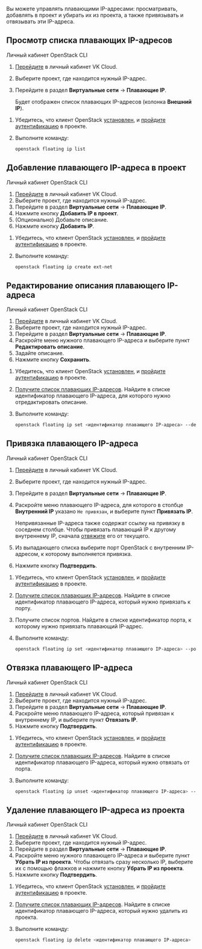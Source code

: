 Вы можете управлять плавающими IP-адресами: просматривать, добавлять в проект и убирать их из проекта, а также привязывать и отвязывать эти IP-адреса.

## Просмотр списка плавающих IP-адресов

<tabs>
<tablist>
<tab>Личный кабинет</tab>
<tab>OpenStack CLI</tab>
</tablist>
<tabpanel>

1. [Перейдите](https://mcs.mail.ru/app/) в личный кабинет VK Cloud.
1. Выберите проект, где находится нужный IP-адрес.
1. Перейдите в раздел **Виртуальные сети** → **Плавающие IP**.

   Будет отображен список плавающих IP-адресов (колонка **Внешний IP**).

</tabpanel>
<tabpanel>

1. Убедитесь, что клиент OpenStack [установлен](/ru/manage/tools-for-using-services/openstack-cli#1_ustanovite_klient_openstack), и [пройдите аутентификацию](/ru/manage/tools-for-using-services/openstack-cli#3_proydite_autentifikaciyu) в проекте.

1. Выполните команду:

   ```bash
   openstack floating ip list
   ```

</tabpanel>
</tabs>

## Добавление плавающего IP-адреса в проект

<tabs>
<tablist>
<tab>Личный кабинет</tab>
<tab>OpenStack CLI</tab>
</tablist>
<tabpanel>

1. [Перейдите](https://mcs.mail.ru/app/) в личный кабинет VK Cloud.
1. Выберите проект, где находится нужный IP-адрес.
1. Перейдите в раздел **Виртуальные сети** → **Плавающие IP**.
1. Нажмите кнопку **Добавить IP в проект**.
1. (Опционально) Добавьте описание.
1. Нажмите кнопку **Добавить IP**.

</tabpanel>
<tabpanel>

1. Убедитесь, что клиент OpenStack [установлен](/ru/manage/tools-for-using-services/openstack-cli#1_ustanovite_klient_openstack), и [пройдите аутентификацию](/ru/manage/tools-for-using-services/openstack-cli#3_proydite_autentifikaciyu) в проекте.

1. Выполните команду:

   ```bash
   openstack floating ip create ext-net
   ```

</tabpanel>
</tabs>

## Редактирование описания плавающего IP-адреса

<tabs>
<tablist>
<tab>Личный кабинет</tab>
<tab>OpenStack CLI</tab>
</tablist>
<tabpanel>

1. [Перейдите](https://mcs.mail.ru/app/) в личный кабинет VK Cloud.
1. Выберите проект, где находится нужный IP-адрес.
1. Перейдите в раздел **Виртуальные сети** → **Плавающие IP**.
1. Раскройте меню нужного плавающего IP-адреса и выберите пункт **Редактировать описание**.
1. Задайте описание.
1. Нажмите кнопку **Сохранить**.

</tabpanel>
<tabpanel>

1. Убедитесь, что клиент OpenStack [установлен](/ru/manage/tools-for-using-services/openstack-cli#1_ustanovite_klient_openstack), и [пройдите аутентификацию](/ru/manage/tools-for-using-services/openstack-cli#3_proydite_autentifikaciyu) в проекте.

1. [Получите список плавающих IP-адресов](#prosmotr-spiska-plavayushchih-ip-adresov). Найдите в списке идентификатор плавающего IP-адреса, для которого нужно отредактировать описание.

1. Выполните команду:

   ```bash
   openstack floating ip set <идентификатор плавающего IP-адреса> --description "<описание>"
   ```

</tabpanel>
</tabs>

## Привязка плавающего IP-адреса

<tabs>
<tablist>
<tab>Личный кабинет</tab>
<tab>OpenStack CLI</tab>
</tablist>
<tabpanel>

1. [Перейдите](https://mcs.mail.ru/app/) в личный кабинет VK Cloud.
1. Выберите проект, где находится нужный IP-адрес.
1. Перейдите в раздел **Виртуальные сети** → **Плавающие IP**.
1. Раскройте меню плавающего IP-адреса, для которого в столбце **Внутренний IP** указано `Не привязан`, и выберите пункт **Привязать IP**.

   <info>Непривязанные IP-адреса также содержат ссылку на привязку в соседнем столбце.
Чтобы привязать плавающий IP к другому внутреннему IP, сначала [отвяжите](#otvyazka-plavayushchego-ip-adresa) его от текущего.</info>

1. Из выпадающего списка выберите порт OpenStack с внутренним IP-адресом, к которому выполняется привязка.
1. Нажмите кнопку **Подтвердить**.

</tabpanel>
<tabpanel>

1. Убедитесь, что клиент OpenStack [установлен](/ru/manage/tools-for-using-services/openstack-cli#1_ustanovite_klient_openstack), и [пройдите аутентификацию](/ru/manage/tools-for-using-services/openstack-cli#3_proydite_autentifikaciyu) в проекте.

1. [Получите список плавающих IP-адресов](#prosmotr-spiska-plavayushchih-ip-adresov). Найдите в списке идентификатор плавающего IP-адреса, который нужно привязать к порту.
1. Получите список портов. Найдите в списке идентификатор порта, к которому нужно привязать плавающий IP-адрес.
1. Выполните команду:

   ```bash
   openstack floating ip set <идентификатор плавающего IP-адреса> --port <идентификатор порта>
   ```

</tabpanel>
</tabs>

## Отвязка плавающего IP-адреса

<tabs>
<tablist>
<tab>Личный кабинет</tab>
<tab>OpenStack CLI</tab>
</tablist>
<tabpanel>

1. [Перейдите](https://mcs.mail.ru/app/) в личный кабинет VK Cloud.
1. Выберите проект, где находится нужный IP-адрес.
1. Перейдите в раздел **Виртуальные сети** → **Плавающие IP**.
1. Раскройте меню плавающего IP-адреса, который привязан к внутреннему IP, и выберите пункт **Отвязать IP**.
1. Нажмите кнопку **Подтвердить**.

</tabpanel>
<tabpanel>

1. Убедитесь, что клиент OpenStack [установлен](/ru/manage/tools-for-using-services/openstack-cli#1_ustanovite_klient_openstack), и [пройдите аутентификацию](/ru/manage/tools-for-using-services/openstack-cli#3_proydite_autentifikaciyu) в проекте.

1. [Получите список плавающих IP-адресов](#prosmotr-spiska-plavayushchih-ip-adresov). Найдите в списке идентификатор плавающего IP-адреса, который нужно отвязать от порта.

1. Выполните команду:

   ```bash
   openstack floating ip unset <идентификатор плавающего IP-адреса> --port
   ```

</tabpanel>
</tabs>

## Удаление плавающего IP-адреса из проекта

<tabs>
<tablist>
<tab>Личный кабинет</tab>
<tab>OpenStack CLI</tab>
</tablist>
<tabpanel>

1. [Перейдите](https://mcs.mail.ru/app/) в личный кабинет VK Cloud.
1. Выберите проект, где находится нужный IP-адрес.
1. Перейдите в раздел **Виртуальные сети** → **Плавающие IP**.
1. Раскройте меню нужного плавающего IP-адреса и выберите пункт **Убрать IP из проекта**. Чтобы отвязать сразу несколько IP, выберите их с помощью флажков и нажмите кнопку **Убрать IP из проекта**.
1. Нажмите кнопку **Подтвердить**.

</tabpanel>
<tabpanel>

1. Убедитесь, что клиент OpenStack [установлен](/ru/manage/tools-for-using-services/openstack-cli#1_ustanovite_klient_openstack), и [пройдите аутентификацию](/ru/manage/tools-for-using-services/openstack-cli#3_proydite_autentifikaciyu) в проекте.

1. [Получите список плавающих IP-адресов](#prosmotr-spiska-plavayushchih-ip-adresov). Найдите в списке идентификатор плавающего IP-адреса, который нужно удалить из проекта.

1. Выполните команду:

   ```bash
   openstack floating ip delete <идентификатор плавающего IP-адреса>
   ```

</tabpanel>
</tabs>
